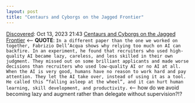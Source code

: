 ```yaml
---
layout: post
title: "Centaurs and Cyborgs on the Jagged Frontier"
---
```

[Discovered](http://rolandtanglao.com/2020/07/29/p1-blogthis-checkvist-list-links-to-blog/): Oct 13, 2023 21:43  [Centaurs and Cyborgs on the Jagged Frontier](https://www.oneusefulthing.org/p/centaurs-and-cyborgs-on-the-jagged) <-- **QUOTE**: `In a different paper than the one we worked on together, Fabrizio Dell’Acqua shows why relying too much on AI can backfire. In an experiment, he found that recruiters who used high-quality AI became lazy, careless, and less skilled in their own judgment. They missed out on some brilliant applicants and made worse decisions than recruiters who used low-quality AI or no AI at all. When the AI is very good, humans have no reason to work hard and pay attention. They let the AI take over, instead of using it as a tool. He called this “falling asleep at the wheel”, and it can hurt human learning, skill development, and productivity.` <-- how do we avoid becoming lazy and augment rather than delegate without supervision?!?
